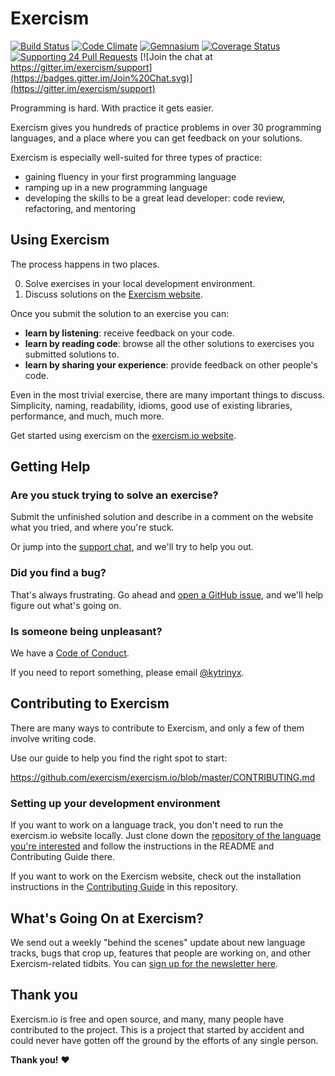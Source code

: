 # Exercism
[![Build Status](https://img.shields.io/travis/exercism/exercism.io.svg)](https://travis-ci.org/exercism/exercism.io)
[![Code Climate](https://img.shields.io/codeclimate/github/exercism/exercism.io.svg)](https://codeclimate.com/github/exercism/exercism.io)
[![Gemnasium](https://img.shields.io/gemnasium/exercism/exercism.io.svg)](https://gemnasium.com/exercism/exercism.io)
[![Coverage Status](https://img.shields.io/coveralls/exercism/exercism.io.svg)](https://coveralls.io/r/exercism/exercism.io)
[![Supporting 24 Pull Requests](https://img.shields.io/badge/Supporting-24%20Pull%20Requests-red.svg?style=flat)](http://24pullrequests.com)
[![Join the chat at https://gitter.im/exercism/support](https://badges.gitter.im/Join%20Chat.svg)](https://gitter.im/exercism/support)

Programming is hard. With practice it gets easier.

Exercism gives you hundreds of practice problems in over 30 programming languages,
and a place where you can get feedback on your solutions.

Exercism is especially well-suited for three types of practice:

- gaining fluency in your first programming language
- ramping up in a new programming language
- developing the skills to be a great lead developer: code review, refactoring, and mentoring

## Using Exercism

The process happens in two places.

0. Solve exercises in your local development environment.
0. Discuss solutions on the [Exercism website](http://exercism.io).

Once you submit the solution to an exercise you can:

- **learn by listening**: receive feedback on your code.
- **learn by reading code**: browse all the other solutions to exercises you submitted solutions to.
- **learn by sharing your experience**: provide feedback on other people's code.

Even in the most trivial exercise, there are many important things to discuss. Simplicity, naming,
readability, idioms, good use of existing libraries, performance, and much, much more.

Get started using exercism on the [exercism.io website](http://exercism.io).

## Getting Help

### Are you stuck trying to solve an exercise?

Submit the unfinished solution and
describe in a comment on the website what you tried, and where you're stuck.

Or jump into the [support chat](https://gitter.im/exercism/support), and we'll
try to help you out.

### Did you find a bug?

That's always frustrating. Go ahead and [open a GitHub issue](https://github.com/exercism/exercism.io/issues),
and we'll help figure out what's going on.

### Is someone being unpleasant?

We have a [Code of Conduct](https://github.com/exercism/exercism.io/blob/master/CODE_OF_CONDUCT.md).

If you need to report something, please email [@kytrinyx](https://github.com/kytrinyx).

## Contributing to Exercism

There are many ways to contribute to Exercism, and only a few of them involve writing code.

Use our guide to help you find the right spot to start: 

https://github.com/exercism/exercism.io/blob/master/CONTRIBUTING.md


### Setting up your development environment

If you want to work on a language track, you don't need to run the exercism.io website locally. Just clone down the [repository of the language you're interested](http://exercism.io/repositories#language-tracks-you-can-contribute-to) and follow the instructions in the README and Contributing Guide there.

If you want to work on the Exercism website, check out the installation instructions in the [Contributing Guide](https://github.com/exercism/exercism.io/blob/master/CONTRIBUTING.md) in this repository.

## What's Going On at Exercism?

We send out a weekly "behind the scenes" update about new language tracks, bugs that crop up, features that people are working on, and other Exercism-related tidbits. You can [sign up for the newsletter here](https://tinyletter.com/exercism).

## Thank you

Exercism.io is free and open source, and many, many people have contributed to the project. This is a project that started by accident and could never have gotten off the ground by the efforts of any single person.

**Thank you!** :heart:
